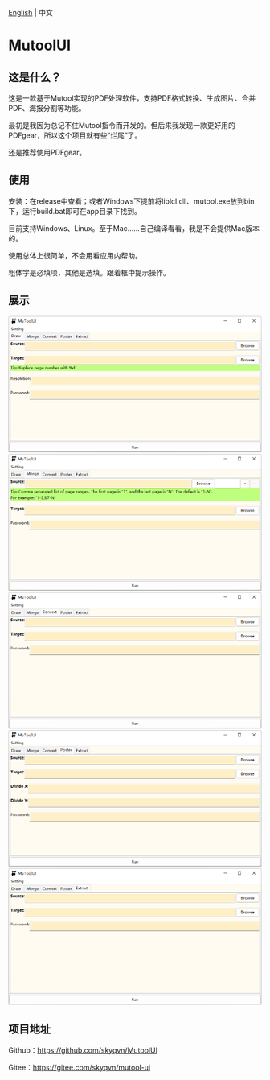 [English](./README.md) | 中文
# MutoolUI

## 这是什么？
这是一款基于Mutool实现的PDF处理软件，支持PDF格式转换、生成图片、合并PDF、海报分割等功能。

最初是我因为总记不住Mutool指令而开发的。但后来我发现一款更好用的PDFgear，所以这个项目就有些“烂尾”了。

还是推荐使用PDFgear。

## 使用
安装：在release中查看；或者Windows下提前将liblcl.dll、mutool.exe放到bin下，运行build.bat即可在app目录下找到。

目前支持Windows、Linux。至于Mac……自己编译看看，我是不会提供Mac版本的。

使用总体上很简单，不会用看应用内帮助。

粗体字是必填项，其他是选填。跟着框中提示操作。

## 展示
![img.png](./docs/images/img.png)
![img_1.png](./docs/images/img_1.png)
![img_2.png](./docs/images/img_2.png)
![img_3.png](./docs/images/img_3.png)
![img_4.png](./docs/images/img_4.png)

## 项目地址
Github：<https://github.com/skyqvn/MutoolUI>

Gitee：<https://gitee.com/skyqvn/mutool-ui>
